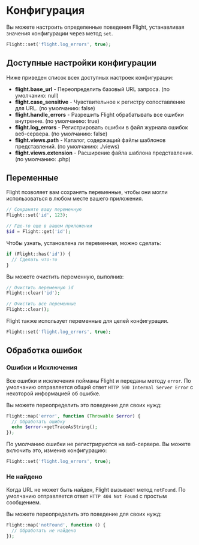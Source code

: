 # Конфигурация

Вы можете настроить определенные поведения Flight, устанавливая значения конфигурации
через метод `set`.

```php
Flight::set('flight.log_errors', true);
```

## Доступные настройки конфигурации

Ниже приведен список всех доступных настроек конфигурации:

- **flight.base_url** - Переопределить базовый URL запроса. (по умолчанию: null)
- **flight.case_sensitive** - Чувствительное к регистру сопоставление для URL. (по умолчанию: false)
- **flight.handle_errors** - Разрешить Flight обрабатывать все ошибки внутренне. (по умолчанию: true)
- **flight.log_errors** - Регистрировать ошибки в файл журнала ошибок веб-сервера. (по умолчанию: false)
- **flight.views.path** - Каталог, содержащий файлы шаблонов представлений. (по умолчанию: ./views)
- **flight.views.extension** - Расширение файла шаблона представления. (по умолчанию: .php)

## Переменные

Flight позволяет вам сохранять переменные, чтобы они могли использоваться в любом месте вашего приложения.

```php
// Сохраните вашу переменную
Flight::set('id', 123);

// Где-то еще в вашем приложении
$id = Flight::get('id');
```
Чтобы узнать, установлена ли переменная, можно сделать:

```php
if (Flight::has('id')) {
  // Сделать что-то
}
```

Вы можете очистить переменную, выполнив:

```php
// Очистить переменную id
Flight::clear('id');

// Очистить все переменные
Flight::clear();
```

Flight также использует переменные для целей конфигурации.

```php
Flight::set('flight.log_errors', true);
```

## Обработка ошибок

### Ошибки и Исключения

Все ошибки и исключения пойманы Flight и переданы методу `error`.
По умолчанию отправляется общий ответ `HTTP 500 Internal Server Error`
с некоторой информацией об ошибке.

Вы можете переопределить это поведение для своих нужд:

```php
Flight::map('error', function (Throwable $error) {
  // Обработать ошибку
  echo $error->getTraceAsString();
});
```

По умолчанию ошибки не регистрируются на веб-сервере. Вы можете включить это, изменив конфигурацию:

```php
Flight::set('flight.log_errors', true);
```

### Не найдено

Когда URL не может быть найден, Flight вызывает метод `notFound`. По умолчанию
отправляется ответ `HTTP 404 Not Found` с простым сообщением.

Вы можете переопределить это поведение для своих нужд:

```php
Flight::map('notFound', function () {
  // Обработать не найдено
});
```